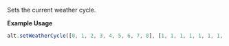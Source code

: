 Sets the current weather cycle.

**Example Usage**

```js
alt.setWeatherCycle([0, 1, 2, 3, 4, 5, 6, 7, 8], [1, 1, 1, 1, 1, 1, 1, 1, 1]);
```
